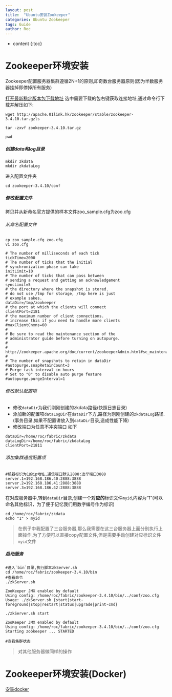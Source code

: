 ```yaml
---
layout: post
title:  "Ubuntu安装Zookeeper"
categories: Ubuntu Zookeeper
tags: Guide
author: Roc
---
```


* content
{:toc}


# Zookeeper环境安装

Zookeeper配置服务器集群遵循2N+1的原则,即奇数台服务器原则(因为半数服务器挂掉即停掉所有服务)

[打开最新稳定版本包下载地址](http://apache.01link.hk/zookeeper/stable/)
选中需要下载的包右键获取连接地址,通过命令行下载并解压如下:

```shell
wget http://apache.01link.hk/zookeeper/stable/zookeeper-3.4.10.tar.gzls

tar -zxvf zookeeper-3.4.10.tar.gz

pwd

```

##### 创建data和log目录


```shell
mkdir zkdata
mkdir zkdataLog
```
进入配置文件夹

```shell
cd zookeeper-3.4.10/conf
```
##### 修改配置文件
拷贝并从新命名官方提供的样本文件zoo_sample.cfg为zoo.cfg

###### 从命名配置文件
```shell
cp zoo_sample.cfg zoo.cfg
vi zoo.cfg
```

```shell
# The number of milliseconds of each tick
tickTime=2000
# The number of ticks that the initial
# synchronization phase can take
initLimit=10
# The number of ticks that can pass between
# sending a request and getting an acknowledgement
syncLimit=5
# the directory where the snapshot is stored.
# do not use /tmp for storage, /tmp here is just
# example sakes.
dataDir=/tmp/zookeeper
# the port at which the clients will connect
clientPort=2181
# the maximum number of client connections.
# increase this if you need to handle more clients
#maxClientCnxns=60
#
# Be sure to read the maintenance section of the
# administrator guide before turning on autopurge.
#
# http://zookeeper.apache.org/doc/current/zookeeperAdmin.html#sc_maintenance
#
# The number of snapshots to retain in dataDir
#autopurge.snapRetainCount=3
# Purge task interval in hours
# Set to "0" to disable auto purge feature
#autopurge.purgeInterval=1
```
###### 修改默认配置项
* 修改`dataDir`为我们刚刚创建的zkdata路径(快照日志目录)
* 添加新的配置项`dataLogDir`在`dataDir`下方,路径为刚刚创建的`zkdataLog`路径.(事务目录,如果不配置讲放入到`dataDir`目录,造成性能下降)
* 修改端口为任意不冲突端口
如下
```shell
dataDir=/home/roc/fabric/zkdata
dataLogDir=/home/roc/fabric/zkdataLog
clientPort=21811
```
###### 添加集群通信配置项
```shell
#机器标识为1的ip地址,通信端口默认2888:选举端口3888
server.1=192.168.186.40:2888:3888
server.2=192.168.186.41:2888:3888
server.3=192.168.186.42:2888:3888
```
在对应服务器中,转到`dataDir`目录,创建一个**对应的**标识文件`myid`,内容为“1”(可以命名其他标识，为了便于记忆我们用数字编号作为标识)
```shell
cd /home/roc/fabric/zkdata
echo "1" > myid
```
>在例子中我配置了三台服务器,那么我需要在这三台服务器上面分别执行上面操作,为了方便可以直接copy配置文件,但是需要手动创建对应标识文件`myid`文件

##### 启动服务


```shell
#进入`bin`目录,执行脚本zkServer.sh
cd /home/roc/fabric/zookeeper-3.4.10/bin
#查看命令
./zkServer.sh

ZooKeeper JMX enabled by default
Using config: /home/roc/fabric/zookeeper-3.4.10/bin/../conf/zoo.cfg
Usage: ./zkServer.sh {start|start-foreground|stop|restart|status|upgrade|print-cmd}

./zkServer.sh start

ZooKeeper JMX enabled by default
Using config: /home/roc/fabric/zookeeper-3.4.10/bin/../conf/zoo.cfg
Starting zookeeper ... STARTED

#查看集群状态

```

>对其他服务器做同样的操作

# Zookeeper环境安装(Docker)
[安装docker]("https://sunnyroc.github.io/2015/06/01/Ubuntu-install-docker/")
